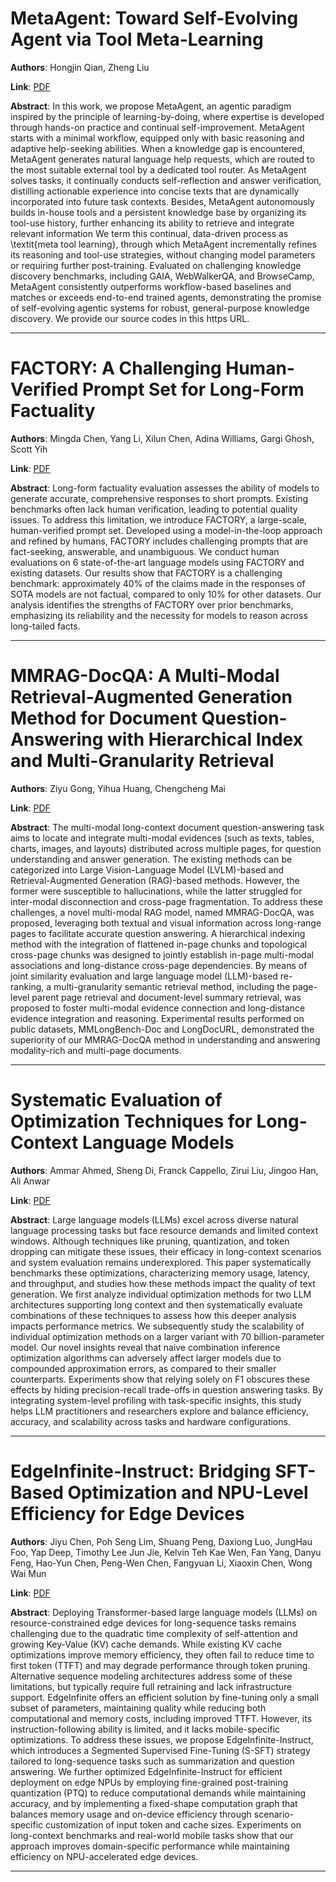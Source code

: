 # MetaAgent: Toward Self-Evolving Agent via Tool Meta-Learning 

**Authors**: Hongjin Qian, Zheng Liu  

**Link**: [PDF](https://arxiv.org/pdf/2508.00271)  

**Abstract**: In this work, we propose MetaAgent, an agentic paradigm inspired by the principle of learning-by-doing, where expertise is developed through hands-on practice and continual self-improvement. MetaAgent starts with a minimal workflow, equipped only with basic reasoning and adaptive help-seeking abilities. When a knowledge gap is encountered, MetaAgent generates natural language help requests, which are routed to the most suitable external tool by a dedicated tool router. As MetaAgent solves tasks, it continually conducts self-reflection and answer verification, distilling actionable experience into concise texts that are dynamically incorporated into future task contexts. Besides, MetaAgent autonomously builds in-house tools and a persistent knowledge base by organizing its tool-use history, further enhancing its ability to retrieve and integrate relevant information We term this continual, data-driven process as \textit{meta tool learning}, through which MetaAgent incrementally refines its reasoning and tool-use strategies, without changing model parameters or requiring further post-training. Evaluated on challenging knowledge discovery benchmarks, including GAIA, WebWalkerQA, and BrowseCamp, MetaAgent consistently outperforms workflow-based baselines and matches or exceeds end-to-end trained agents, demonstrating the promise of self-evolving agentic systems for robust, general-purpose knowledge discovery. We provide our source codes in this https URL. 

---
# FACTORY: A Challenging Human-Verified Prompt Set for Long-Form Factuality 

**Authors**: Mingda Chen, Yang Li, Xilun Chen, Adina Williams, Gargi Ghosh, Scott Yih  

**Link**: [PDF](https://arxiv.org/pdf/2508.00109)  

**Abstract**: Long-form factuality evaluation assesses the ability of models to generate accurate, comprehensive responses to short prompts. Existing benchmarks often lack human verification, leading to potential quality issues. To address this limitation, we introduce FACTORY, a large-scale, human-verified prompt set. Developed using a model-in-the-loop approach and refined by humans, FACTORY includes challenging prompts that are fact-seeking, answerable, and unambiguous. We conduct human evaluations on 6 state-of-the-art language models using FACTORY and existing datasets. Our results show that FACTORY is a challenging benchmark: approximately 40% of the claims made in the responses of SOTA models are not factual, compared to only 10% for other datasets. Our analysis identifies the strengths of FACTORY over prior benchmarks, emphasizing its reliability and the necessity for models to reason across long-tailed facts. 

---
# MMRAG-DocQA: A Multi-Modal Retrieval-Augmented Generation Method for Document Question-Answering with Hierarchical Index and Multi-Granularity Retrieval 

**Authors**: Ziyu Gong, Yihua Huang, Chengcheng Mai  

**Link**: [PDF](https://arxiv.org/pdf/2508.00579)  

**Abstract**: The multi-modal long-context document question-answering task aims to locate and integrate multi-modal evidences (such as texts, tables, charts, images, and layouts) distributed across multiple pages, for question understanding and answer generation. The existing methods can be categorized into Large Vision-Language Model (LVLM)-based and Retrieval-Augmented Generation (RAG)-based methods. However, the former were susceptible to hallucinations, while the latter struggled for inter-modal disconnection and cross-page fragmentation. To address these challenges, a novel multi-modal RAG model, named MMRAG-DocQA, was proposed, leveraging both textual and visual information across long-range pages to facilitate accurate question answering. A hierarchical indexing method with the integration of flattened in-page chunks and topological cross-page chunks was designed to jointly establish in-page multi-modal associations and long-distance cross-page dependencies. By means of joint similarity evaluation and large language model (LLM)-based re-ranking, a multi-granularity semantic retrieval method, including the page-level parent page retrieval and document-level summary retrieval, was proposed to foster multi-modal evidence connection and long-distance evidence integration and reasoning. Experimental results performed on public datasets, MMLongBench-Doc and LongDocURL, demonstrated the superiority of our MMRAG-DocQA method in understanding and answering modality-rich and multi-page documents. 

---
# Systematic Evaluation of Optimization Techniques for Long-Context Language Models 

**Authors**: Ammar Ahmed, Sheng Di, Franck Cappello, Zirui Liu, Jingoo Han, Ali Anwar  

**Link**: [PDF](https://arxiv.org/pdf/2508.00305)  

**Abstract**: Large language models (LLMs) excel across diverse natural language processing tasks but face resource demands and limited context windows. Although techniques like pruning, quantization, and token dropping can mitigate these issues, their efficacy in long-context scenarios and system evaluation remains underexplored. This paper systematically benchmarks these optimizations, characterizing memory usage, latency, and throughput, and studies how these methods impact the quality of text generation. We first analyze individual optimization methods for two LLM architectures supporting long context and then systematically evaluate combinations of these techniques to assess how this deeper analysis impacts performance metrics. We subsequently study the scalability of individual optimization methods on a larger variant with 70 billion-parameter model. Our novel insights reveal that naive combination inference optimization algorithms can adversely affect larger models due to compounded approximation errors, as compared to their smaller counterparts. Experiments show that relying solely on F1 obscures these effects by hiding precision-recall trade-offs in question answering tasks. By integrating system-level profiling with task-specific insights, this study helps LLM practitioners and researchers explore and balance efficiency, accuracy, and scalability across tasks and hardware configurations. 

---
# EdgeInfinite-Instruct: Bridging SFT-Based Optimization and NPU-Level Efficiency for Edge Devices 

**Authors**: Jiyu Chen, Poh Seng Lim, Shuang Peng, Daxiong Luo, JungHau Foo, Yap Deep, Timothy Lee Jun Jie, Kelvin Teh Kae Wen, Fan Yang, Danyu Feng, Hao-Yun Chen, Peng-Wen Chen, Fangyuan Li, Xiaoxin Chen, Wong Wai Mun  

**Link**: [PDF](https://arxiv.org/pdf/2508.00370)  

**Abstract**: Deploying Transformer-based large language models (LLMs) on resource-constrained edge devices for long-sequence tasks remains challenging due to the quadratic time complexity of self-attention and growing Key-Value (KV) cache demands. While existing KV cache optimizations improve memory efficiency, they often fail to reduce time to first token (TTFT) and may degrade performance through token pruning. Alternative sequence modeling architectures address some of these limitations, but typically require full retraining and lack infrastructure support. EdgeInfinite offers an efficient solution by fine-tuning only a small subset of parameters, maintaining quality while reducing both computational and memory costs, including improved TTFT. However, its instruction-following ability is limited, and it lacks mobile-specific optimizations. To address these issues, we propose EdgeInfinite-Instruct, which introduces a Segmented Supervised Fine-Tuning (S-SFT) strategy tailored to long-sequence tasks such as summarization and question answering. We further optimized EdgeInfinite-Instruct for efficient deployment on edge NPUs by employing fine-grained post-training quantization (PTQ) to reduce computational demands while maintaining accuracy, and by implementing a fixed-shape computation graph that balances memory usage and on-device efficiency through scenario-specific customization of input token and cache sizes. Experiments on long-context benchmarks and real-world mobile tasks show that our approach improves domain-specific performance while maintaining efficiency on NPU-accelerated edge devices. 

---
